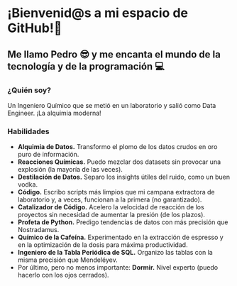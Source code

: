 # ¡Bienvenid@s a mi espacio de GitHub!🤗
## Me llamo Pedro 😎 y me encanta el mundo de la tecnología y de la programación 💻

### ¿Quién soy?
Un Ingeniero Químico que se metió en un laboratorio y salió como Data Engineer. ¡La alquimia moderna!

### Habilidades
- **Alquimia de Datos.** Transformo el plomo de los datos crudos en oro puro de información.
- **Reacciones Químicas.** Puedo mezclar dos datasets sin provocar una explosión (la mayoría de las veces).
- **Destilación de Datos.** Separo los insights útiles del ruido, como un buen vodka.
- **Código.** Escribo scripts más limpios que mi campana extractora de laboratorio y, a veces, funcionan a la primera (no garantizado).
- **Catalizador de Código.** Acelero la velocidad de reacción de los proyectos sin necesidad de aumentar la presión (de los plazos).
- **Profeta de Python.** Predigo tendencias de datos con más precisión que Nostradamus.
- **Químico de la Cafeína.** Experimentado en la extracción de espresso y en la optimización de la dosis para máxima productividad.
- **Ingeniero de la Tabla Periódica de SQL.** Organizo las tablas con la misma precisión que Mendeléyev.
- Por último, pero no menos importante: **Dormir.** Nivel experto (puedo hacerlo con los ojos cerrados).

<!--
**pnavgar2805/pnavgar2805** is a ✨ _special_ ✨ repository because its `README.md` (this file) appears on your GitHub profile.

Here are some ideas to get you started:

- 🔭 I’m currently working on ...
- 🌱 I’m currently learning ...
- 👯 I’m looking to collaborate on ...
- 🤔 I’m looking for help with ...
- 💬 Ask me about ...
- 📫 How to reach me: ...
- 😄 Pronouns: ...
- ⚡ Fun fact: ...
-->
